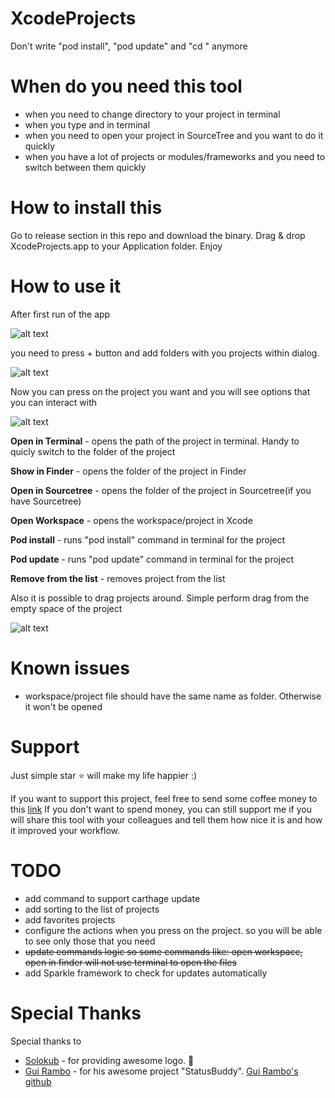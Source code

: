 # XcodeProjects
Don't write "pod install", "pod update" and "cd <your project>" anymore
  
# When do you need this tool
- when you need to change directory to  your project in terminal 
- when you type <pod install> and <pod update> in terminal
- when you need to open your project in SourceTree and you want to do it quickly
- when you have a lot of projects or modules/frameworks and you need to switch between them quickly
  
# How to install this
Go to release section in this repo and download the binary. Drag & drop XcodeProjects.app to your Application folder. Enjoy

# How to use it
After first run of the app 

![alt text](https://github.com/DKalachniuk/XcodeProjects/blob/master/blob/master/Images/example_empty_list.png?raw=true)

you need to press + button and add folders with you projects within dialog.

![alt text](https://github.com/DKalachniuk/XcodeProjects/blob/master/blob/master/Images/example_list_of_projects.png?raw=true)

Now you can press on the project you want and you will see options that you can interact with 

![alt text](https://github.com/DKalachniuk/XcodeProjects/blob/master/blob/master/Images/example_context_menu.png?raw=true)

**Open in Terminal** - opens the path of the project in terminal. Handy to quicly switch to the folder of the project

**Show in Finder** - opens the folder of the project in Finder

**Open in Sourcetree** - opens the folder of the project in Sourcetree(if you have Sourcetree)

**Open Workspace** - opens the workspace/project in Xcode


**Pod install** - runs "pod install" command in terminal for the project

**Pod update** - runs "pod update" command in terminal for the project


**Remove from the list** - removes project from the list

Also it is possible to drag projects around. Simple perform drag from the empty space of the project

![alt text](https://github.com/DKalachniuk/XcodeProjects/blob/master/blob/master/Images/example_drag_and_drop.png?raw=true)

# Known issues

- workspace/project file should have the same name as folder. Otherwise it won't be opened

# Support
Just simple star ⭐️ will make my life happier :) 

If you want to support this project, feel free to send some coffee money to this [link](paypal.me/dkalachniuk)
If you don't want to spend money, you can still support me if you will share this tool with your colleagues and tell them how nice it is and how it improved your workflow.

# TODO
- add command to support carthage update
- add sorting to the list of projects
- add favorites projects
- configure the actions when you press on the project. so you will be able to see only those that you need
- ~~update commands logic so some commands like: open workspace, open in finder will not use terminal to open the files~~
- add Sparkle framework to check for updates automatically

# Special Thanks
Special thanks to 
- [Solokub](https://github.com/Solokub) - for providing awesome logo. 🥳
- [Gui Rambo](https://gumroad.com/insidegui) - for his awesome project "StatusBuddy". [Gui Rambo's github](https://github.com/insidegui)
